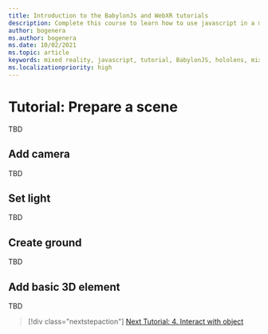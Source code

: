 ```yaml
---
title: Introduction to the BabylonJs and WebXR tutorials
description: Complete this course to learn how to use javascript in a mixed reality application.
author: bogenera
ms.author: bogenera
ms.date: 10/02/2021
ms.topic: article
keywords: mixed reality, javascript, tutorial, BabylonJS, hololens, mixed reality, UWP, Windows 10
ms.localizationpriority: high
---
```


# Tutorial: Prepare a scene

TBD

## Add camera

TBD

## Set light

TBD

## Create ground

TBD

## Add basic 3D element

TBD

> [!div class="nextstepaction"]
> [Next Tutorial: 4. Interact with object](interact-04.md)